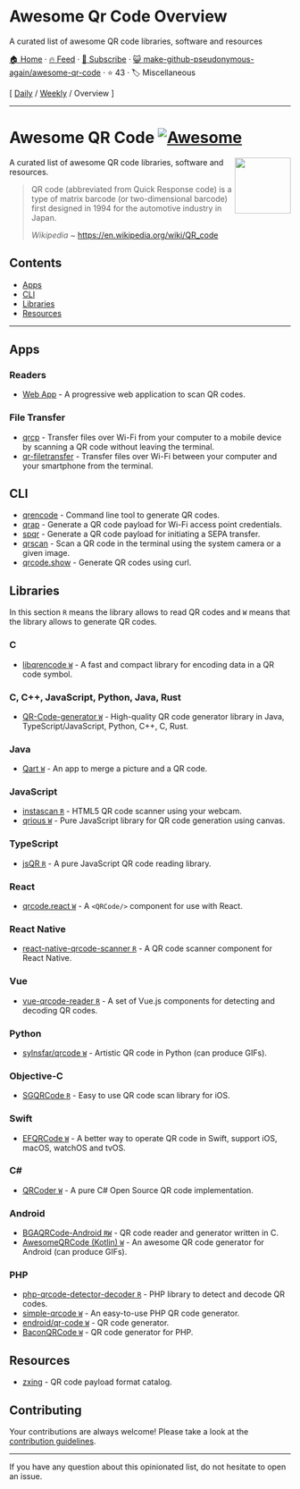 # Awesome Qr Code Overview

A curated list of awesome QR code libraries, software and resources

[🏠 Home](/README.md) · [🔥 Feed](https://test.trackawesomelist.com/make-github-pseudonymous-again/awesome-qr-code/rss.xml) · [📮 Subscribe](https://trackawesomelist.us17.list-manage.com/subscribe?u=d2f0117aa829c83a63ec63c2f&id=36a103854c) · [😺 make-github-pseudonymous-again/awesome-qr-code](https://github.com/make-github-pseudonymous-again/awesome-qr-code) · ⭐ 43 · 🏷️ Miscellaneous

[ [Daily](/content/make-github-pseudonymous-again/awesome-qr-code/README.md) / [Weekly](/content/make-github-pseudonymous-again/awesome-qr-code/week/README.md) / Overview ]

---

# Awesome QR Code [![Awesome](https://awesome.re/badge.svg)](https://github.com/sindresorhus/awesome)

[<img src="https://github.com/make-github-pseudonymous-again/awesome-qr-code/raw/main/repo-link.svg" align="right" width="100">](https://github.com/make-github-pseudonymous-again/awesome-qr-code#readme)

A curated list of awesome QR code libraries, software and resources.

> QR code (abbreviated from Quick Response code) is a type of matrix barcode (or two-dimensional barcode) first designed in 1994 for the automotive industry in Japan.
>
> *Wikipedia* \~ <https://en.wikipedia.org/wiki/QR_code>

## Contents

*   [Apps](#apps)
*   [CLI](#cli)
*   [Libraries](#libraries)
*   [Resources](#resources)

***

## Apps

### Readers

*   [Web App](https://github.com/code-kotis/qr-code-scanner) - A progressive web application to scan QR codes.

### File Transfer

*   [qrcp](https://github.com/claudiodangelis/qrcp) - Transfer files over Wi-Fi from your computer to a mobile device by scanning a QR code without leaving the terminal.
*   [qr-filetransfer](https://github.com/sdushantha/qr-filetransfer) - Transfer files over Wi-Fi between your computer and your smartphone from the terminal.

## CLI

*   [qrencode](https://fukuchi.org/works/qrencode) - Command line tool to generate QR codes.
*   [qrap](https://github.com/make-github-pseudonymous-again/qrap) - Generate a QR code payload for Wi-Fi access point credentials.
*   [spqr](https://github.com/make-github-pseudonymous-again/spqr) - Generate a QR code payload for initiating a SEPA transfer.
*   [qrscan](https://github.com/sayanarijit/qrscan) - Scan a QR code in the terminal using the system camera or a given image.
*   [qrcode.show](https://qrcode.show) - Generate QR codes using curl.

## Libraries

In this section `R` means the library allows to read QR codes and `W` means
that the library allows to generate QR codes.

### C

*   [libqrencode `W`](https://github.com/fukuchi/libqrencode) - A fast and compact library for encoding data in a QR code symbol.

### C, C++, JavaScript, Python, Java, Rust

*   [QR-Code-generator `W`](https://github.com/nayuki/QR-Code-generator) - High-quality QR code generator library in Java, TypeScript/JavaScript, Python, C++, C, Rust.

### Java

*   [Qart `W`](https://github.com/scola/Qart) - An app to merge a picture and a QR code.

### JavaScript

*   [instascan `R`](https://github.com/schmich/instascan) - HTML5 QR code scanner using your webcam.
*   [qrious `W`](https://github.com/neocotic/qrious) - Pure JavaScript library for QR code generation using canvas.

### TypeScript

*   [jsQR `R`](https://github.com/cozmo/jsQR) - A pure JavaScript QR code reading library.

### React

*   [qrcode.react `W`](https://github.com/zpao/qrcode.react) - A `<QRCode/>` component for use with React.

### React Native

*   [react-native-qrcode-scanner `R`](https://github.com/moaazsidat/react-native-qrcode-scanner) - A QR code scanner component for React Native.

### Vue

*   [vue-qrcode-reader `R`](https://github.com/gruhn/vue-qrcode-reader) - A set of Vue.js components for detecting and decoding QR codes.

### Python

*   [sylnsfar/qrcode `W`](https://github.com/sylnsfar/qrcode) - Artistic QR code in Python (can produce GIFs).

### Objective-C

*   [SGQRCode `R`](https://github.com/kingsic/SGQRCode) - Easy to use QR code scan library for iOS.

### Swift

*   [EFQRCode `W`](https://github.com/EFPrefix/EFQRCode) - A better way to operate QR code in Swift, support iOS, macOS, watchOS and tvOS.

### C\#

*   [QRCoder `W`](https://github.com/codebude/QRCoder) - A pure C# Open Source QR code implementation.

### Android

*   [BGAQRCode-Android `RW`](https://github.com/bingoogolapple/BGAQRCode-Android) - QR code reader and generator written in C.
*   [AwesomeQRCode (Kotlin) `W`](https://github.com/SumiMakito/AwesomeQRCode) - An awesome QR code generator for Android (can produce GIFs).

### PHP

*   [php-qrcode-detector-decoder `R`](https://github.com/khanamiryan/php-qrcode-detector-decoder) - PHP library to detect and decode QR codes.
*   [simple-qrcode `W`](https://github.com/SimpleSoftwareIO/simple-qrcode) - An easy-to-use PHP QR code generator.
*   [endroid/qr-code `W`](https://github.com/endroid/qr-code) - QR code generator.
*   [BaconQRCode `W`](https://github.com/Bacon/BaconQRCode) - QR code generator for PHP.

## Resources

*   [zxing](https://github.com/zxing/zxing/wiki/Barcode-Contents) - QR code payload format catalog.

## Contributing

Your contributions are always welcome! Please take a look at the [contribution guidelines](https://github.com/make-github-pseudonymous-again/awesome-qr-code/blob/main/CONTRIBUTING.md).

***

If you have any question about this opinionated list, do not hesitate to open an issue.


